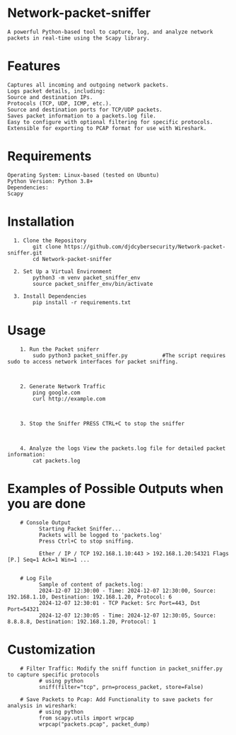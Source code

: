# Network-packet-sniffer
    A powerful Python-based tool to capture, log, and analyze network packets in real-time using the Scapy library.



# Features 
    Captures all incoming and outgoing network packets.
    Logs packet details, including:
    Source and destination IPs.
    Protocols (TCP, UDP, ICMP, etc.).
    Source and destination ports for TCP/UDP packets.
    Saves packet information to a packets.log file.
    Easy to configure with optional filtering for specific protocols.
    Extensible for exporting to PCAP format for use with Wireshark.


  # Requirements
    Operating System: Linux-based (tested on Ubuntu)
    Python Version: Python 3.8+
    Dependencies:
    Scapy


  # Installation
      1. Clone the Repository
            git clone https://github.com/djdcybersecurity/Network-packet-sniffer.git
            cd Network-packet-sniffer

      2. Set Up a Virtual Environment
            python3 -m venv packet_sniffer_env
            source packet_sniffer_env/bin/activate

      3. Install Dependencies
            pip install -r requirements.txt



  # Usage
        1. Run the Packet sniferr
            sudo python3 packet_sniffer.py           #The script requires sudo to access network interfaces for packet sniffing.


            
        2. Generate Network Traffic 
            ping google.com
            curl http://example.com


        
        3. Stop the Sniffer PRESS CTRL+C to stop the sniffer



        4. Analyze the logs View the packets.log file for detailed packet information:
            cat packets.log

            

  # Examples of Possible Outputs when you are done

        # Console Output
              Starting Packet Sniffer...
              Packets will be logged to 'packets.log'
              Press Ctrl+C to stop sniffing.

              Ether / IP / TCP 192.168.1.10:443 > 192.168.1.20:54321 Flags [P.] Seq=1 Ack=1 Win=1 ...


        # Log File
              Sample of content of packets.log:
              2024-12-07 12:30:00 - Time: 2024-12-07 12:30:00, Source: 192.168.1.10, Destination: 192.168.1.20, Protocol: 6
              2024-12-07 12:30:01 - TCP Packet: Src Port=443, Dst Port=54321
              2024-12-07 12:30:05 - Time: 2024-12-07 12:30:05, Source: 8.8.8.8, Destination: 192.168.1.20, Protocol: 1


  # Customization

        # Filter Traffic: Modify the sniff function in packet_sniffer.py to capture specific protocols
              # using python
              sniff(filter="tcp", prn=process_packet, store=False)

        # Save Packets to Pcap: Add Functionality to save packets for analysis in wireshark:
              # using python
              from scapy.utils import wrpcap
              wrpcap("packets.pcap", packet_dump)























      
